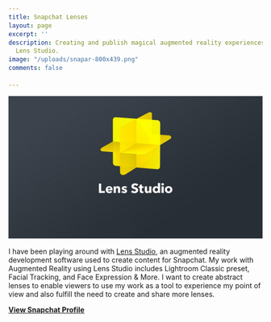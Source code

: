 ```yaml
---
title: Snapchat Lenses
layout: page
excerpt: ''
description: Creating and publish magical augmented reality experiences with Snapchat
  Lens Studio.
image: "/uploads/snapar-800x439.png"
comments: false

---
```

![](/uploads/snapchat-lens-studio.jpg)

I have been playing around with [Lens Studio](https://lensstudio.snapchat.com/ "Snapchat Lens Studio"), an augmented reality development software used to create content for Snapchat. My work with Augmented Reality using Lens Studio includes Lightroom Classic preset, Facial Tracking, and Face Expression & More. I want to create abstract lenses to enable viewers to use my work as a tool to experience my point of view and also fulfill the need to create and share more lenses.

[**View Snapchat Profile**](https://lensstudio.snapchat.com/creator/hRA20nRLvMFgIhhbvR0gmA "Snapchat Creator Profile")